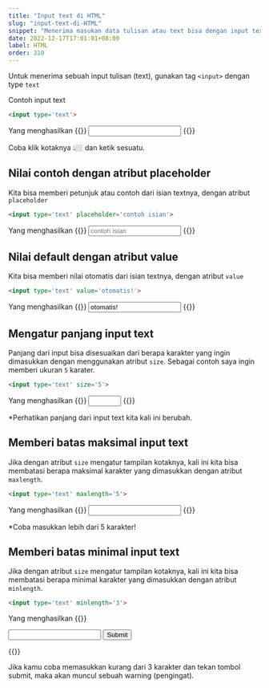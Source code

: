 ```yaml
---
title: "Input text di HTML"
slug: "input-text-di-HTML"
snippet: "Menerima masukan data tulisan atau text bisa dengan input text dari HTML"
date: 2022-12-17T17:01:01+08:00
label: HTML
order: 310
---
```


Untuk menerima sebuah input tulisan (text), gunakan tag `<input>` dengan type `text`

Contoh input text
```html
<input type='text'>
```

Yang menghasilkan
{{<rawhtml>}}
<input type='text'>
{{</rawhtml>}}

Coba klik kotaknya  👆🏼 dan ketik sesuatu.

## Nilai contoh dengan atribut placeholder
Kita bisa memberi petunjuk atau contoh dari isian textnya, dengan atribut `placeholder`

```html
<input type='text' placeholder='contoh isian'>
```

Yang menghasilkan
{{<rawhtml>}}
<input type='text' placeholder='contoh isian'>
{{</rawhtml>}}

## Nilai default dengan atribut value
Kita bisa memberi nilai otomatis dari isian textnya, dengan atribut `value`

```html
<input type='text' value='otomatis!'>
```

Yang menghasilkan
{{<rawhtml>}}
<input type='text' value='otomatis!'>
{{</rawhtml>}}

## Mengatur panjang input text
Panjang dari input bisa disesuaikan dari berapa karakter yang ingin dimasukkan dengan menggunakan atribut `size`. Sebagai contoh saya ingin memberi ukuran `5` karater.

```html
<input type='text' size='5'>
```

Yang menghasilkan
{{<rawhtml>}}
<input type='text' size='5'>
{{</rawhtml>}}

*Perhatikan panjang dari input text kita kali ini berubah.

## Memberi batas maksimal input text
Jika dengan atribut `size` mengatur tampilan kotaknya, kali ini kita bisa membatasi berapa maksimal karakter yang dimasukkan dengan atribut `maxlength`.

```html
<input type='text' maxlength='5'>
```

Yang menghasilkan
{{<rawhtml>}}
<input type='text' maxlength='5'>
{{</rawhtml>}}

*Coba masukkan lebih dari 5 karakter!

## Memberi batas minimal input text
Jika dengan atribut `size` mengatur tampilan kotaknya, kali ini kita bisa membatasi berapa minimal karakter yang dimasukkan dengan atribut `minlength`.

```html
<input type='text' minlength='3'>
```

Yang menghasilkan
{{<rawhtml>}}
<form>
<input type='text' minlength='3'>
<input type="submit">
</form>
{{</rawhtml>}}

Jika kamu coba memasukkan kurang dari 3 karakter dan tekan tombol submit, maka akan muncul sebuah warning (pengingat).